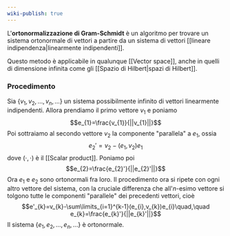 ```yaml
---
wiki-publish: true
---
```

L'**ortonormalizzazione di Gram-Schmidt** è un algoritmo per trovare un sistema ortonormale di vettori a partire da un sistema di vettori [[lineare indipendenza|linearmente indipendenti]].

Questo metodo è applicabile in qualunque [[Vector space]], anche in quelli di dimensione infinita come gli [[Spazio di Hilbert|spazi di Hilbert]].
### Procedimento
Sia $\{v_{1},v_{2},\ldots,v_{n},\ldots\}$ un sistema possibilmente infinito di vettori linearmente indipendenti. Allora prendiamo il primo vettore $v_{1}$ e poniamo
$$e_{1}=\frac{v_{1}}{||v_{1}||}$$
Poi sottraiamo al secondo vettore $v_{2}$ la componente "parallela" a $e_{1}$, ossia
$$e_{2}'=v_{2}-(e_{1},v_{2})e_{1}$$
dove $(\cdot,\cdot)$ è il [[Scalar product]]. Poniamo poi
$$e_{2}=\frac{e_{2}'}{||e_{2}'||}$$
Ora $e_{1}$ e $e_{2}$ sono ortonormali fra loro. Il procedimento ora si ripete con ogni altro vettore del sistema, con la cruciale differenza che all'$n$-esimo vettore si tolgono tutte le componenti "parallele" dei precedenti vettori, cioè
$$e'_{k}=v_{k}-\sum\limits_{i=1}^{k-1}(e_{i},v_{k})e_{i}\quad,\quad e_{k}=\frac{e_{k}'}{||e_{k}'||}$$
Il sistema $\{e_{1},e_{2},\ldots,e_{n},\ldots\}$ è ortonormale.